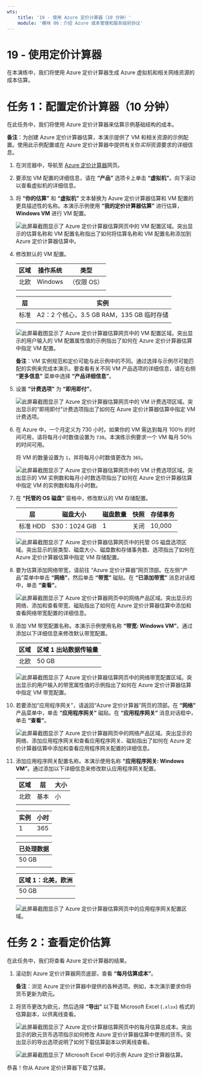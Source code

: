 ```yaml
---
wts:
    title: '19 - 使用 Azure 定价计算器（10 分钟）'
    module: '模块 06：介绍 Azure 成本管理和服务级别协议'
---
```

# 19 - 使用定价计算器

在本演练中，我们将使用 Azure 定价计算器生成 Azure 虚拟机和相关网络资源的成本估算。

# 任务 1：配置定价计算器（10 分钟）

在此任务中，我们将使用 Azure 定价计算器来估算示例基础结构的成本。 

**备注**：为创建 Azure 定价计算器估算，本演示提供了 VM 和相关资源的示例配置。使用此示例配置或在 Azure 定价计算器中提供有关你*实际*资源要求的详细信息。

1. 在浏览器中，导航至 [Azure 定价计算器](https://azure.microsoft.com/zh-cn/pricing/calculator/)网页。

2. 要添加 VM 配置的详细信息，请在 **“产品”** 选项卡上单击 **“虚拟机”**。向下滚动以查看虚拟机的详细信息。 

3. 将 **“你的估算”** 和 **“虚拟机”** 文本替换为 Azure 定价计算器估算和 VM 配置的更具描述性的名称。本演示示例使用 **“我的定价计算器估算”** 进行估算，**Windows VM** 进行 VM 配置。

   ![此屏幕截图显示了 Azure 定价计算器估算网页中的 VM 配置区域。突出显示的估算名称和 VM 配置名称指出了如何将估算名称和 VM 配置名称添加到 Azure 定价计算器估算中。](../images/1901.png)

4. 修改默认的 VM 配置。

    | 区域 | 操作系统 | 类型 |
    |------|----------------|----|
    | 北欧 | Windows | （仅限 OS） |
    | | |

    | 层 | 实例 |
    |----|--------|
    | 标准 | A2：2 个核心，3.5 GB RAM，135 GB 临时存储 |
    | | |

   ![此屏幕截图显示了 Azure 定价计算器估算网页中的 VM 配置区域。突出显示的用户输入的 VM 配置属性值的示例指出了如何在 Azure 定价计算器估算中指定 VM 配置。](../images/1902.png)

    **备注**：VM 实例规范和定价可能与此示例中的不同。通过选择与示例尽可能匹配的实例来完成本演示。要查看有关不同 VM 产品选项的详细信息，请在右侧 **“更多信息”** 菜单中选择 **“产品详细信息”**。

5. 设置 **“计费选项”** 为 **“即用即付”**。

   ![此屏幕截图显示了 Azure 定价计算器估算网页中的 VM 计费选项区域。突出显示的“即用即付”计费选项指出了如何在 Azure 定价计算器估算中指定 VM 计费选项。](../images/1903.png)

6. 在 Azure 中，一个月定义为 730 小时。如果你的 VM 需达到每月 100％ 的时间可用，请将每月小时数值设置为 `730`。本演练示例要求一个 VM 每月 50％ 的时间可用。

    将 VM 的数量设置为 `1`，并将每月小时数值更改为 `365`。

   ![此屏幕截图显示了 Azure 定价计算器估算网页中的 VM 计费选项区域。突出显示的 VM 实例数和每月小时数选项指出了如何在 Azure 定价计算器估算中指定 VM 的实例数和每月小时数。](../images/1904.png)

7. 在 **“托管的 OS 磁盘”** 窗格中，修改默认的 VM 存储配置。

    | 层 | 磁盘大小 | 磁盘数量 | 快照 | 存储事务 |
    | ---- | --------- | --------------- | -------- | -------------------- |
    | 标准 HDD | S30：1024 GiB | 1 | 关闭 | 10,000 |

   ![此屏幕截图显示了 Azure 定价计算器估算网页中的托管 OS 磁盘选项区域。突出显示的层类型、磁盘大小、磁盘数和存储事务数、选项指出了如何在 Azure 定价计算器估算中指定 VM 存储配置。](../images/1905.png)

8. 要为估算添加网络带宽，请前往 “Azure 定价计算器”网页顶部。在左侧“产品”菜单中单击 **“网络”**，然后单击 **“带宽”** 磁贴。在 **“已添加带宽”** 消息对话框中，单击 **“查看”**。

   ![此屏幕截图显示了 Azure 定价计算器网页中的网络产品区域。突出显示的网络、添加和查看带宽、磁贴指出了如何在 Azure 定价计算器估算中添加和查看网络带宽配置的详细信息。](../images/1906.png)

9. 添加 VM 带宽配置名称。本演示示例使用名称 **“带宽: Windows VM”**。通过添加以下详细信息来修改默认带宽配置。

    | 区域 | 区域 1 出站数据传输量 |
    | ------ | -------------------------------------- |
    | 北欧 | 50 GB |

   ![此屏幕截图显示了 Azure 定价计算器估算网页中的网络带宽配置区域。突出显示的用户输入的带宽属性值的示例指出了如何在 Azure 定价计算器估算中指定 VM 带宽配置。](../images/1907.png)

10. 若要添加“应用程序网关”，请返回“Azure 定价计算器”网页的顶部。在 **“网络”** 产品菜单中，单击 **“应用程序网关”** 磁贴。在 **“应用程序网关”** 消息对话框中，单击 **“查看”**。

    ![此屏幕截图显示了 Azure 定价计算器网页中的网络产品区域。突出显示的网络、添加应用程序网关和查看应用程序网关、磁贴指出了如何在 Azure 定价计算器估算中添加和查看应用程序网关配置的详细信息。](../images/1908.png)

11. 添加应用程序网关配置名称。本演示使用名称 **“应用程序网关: Windows VM”**。通过添加以下详细信息来修改默认应用程序网关配置。

    | 区域 | 层 | 大小 |
    | ------ | ---- | ---- |
    | 北欧 | 基本 | 小 |
    | | |

    | 实例 | 小时 |
    | ------- | ------- |
    | 1 | 365 |
    | | |

    | 已处理数据 |
    | -------------- |
    | 50 GB |
    | | |

    | 区域 1：北美，欧洲 |
    | ----------------------------- |
    | 50 GB |
    | | |

    ![此屏幕截图显示了 Azure 定价计算器估算网页中的应用程序网关配置区域。](../images/1909.png)


# 任务 2：查看定价估算

在此任务中，我们将查看 Azure 定价计算器的结果。 

1. 滚动到 Azure 定价计算器网页底部，查看 **“每月估算成本”**。

    **备注**：浏览 Azure 定价计算器中提供的各种选项。例如，本次演示要求你将货币更新为欧元。

2. 将货币更改为欧元，然后选择 **“导出”** 以下载 Microsoft Excel (`.xlsx`) 格式的估算副本，以供离线查看。

    ![此屏幕截图显示了 Azure 定价计算器估算网页中的每月估算总成本。突出显示的欧元货币选项指示如何修改 Azure 定价计算器估算中使用的货币。突出显示的导出选项说明了如何下载估算副本以供离线查看。](../images/1910.png)

    ![此屏幕截图显示了 Microsoft Excel 中的示例 Azure 定价计算器估算。](../images/1911.png)

恭喜！你从 Azure 定价计算器下载了估算。
